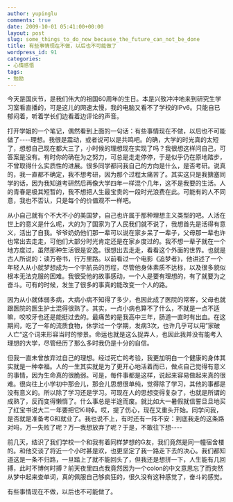 ```yaml
---
author: yupinglu
comments: true
date: 2009-10-01 05:41:00+00:00
layout: post
slug: some_things_to_do_now_because_the_future_can_not_be_done
title: 有些事情现在不做，以后也不可能做了
wordpress_id: 91
categories:
- 心情感悟
tags:
- 勉励
---
```


今天是国庆节，是我们伟大的祖国60周年的生日。本是兴致冲冲地来到研究生学习室看直播的，可是这儿的网速太慢，我的电脑又看不了学校的IPv6。只能自已郁闷着，听着学长们边看着边评论的声音。

打开学姐的一个笔记，偶然看到上面的一句话：有些事情现在不做，以后也不可能做了----理想。我很是震动，或者说可以是共鸣吧。的确，大学的时光真的太短了，想想自己现在都大三了，小时候的理想现在实现了吗？我很想这样问自己，可答案是没有。有时你的确在为之努力，可总是走走停停，于是似乎仍在原地踏步，不曾取得什么实质性的进展。很多同学都问我自己的方向是什么，是否考研。说真的，我一直都不确定，我不想考研，因为那个过程太痛苦了。其实这只是我搪塞同学的话，因为我知道考研然后再像大学四年一样混个几年，这不是我要的生活。人的青春是极其短暂的，我不想把人生最宝贵的一段时光浪费在此。可能有的人不同意，我也不否认，只是每个的价值观不一样吧。

从小自己就有个不大不小的美国梦，自己也许属于那种理想主义类型的吧。人活在世上的意义是什么呢，大的为了国家为了人民我们就不说了，我想首先是活得有意义，活出了自我。爷爷奶奶他们那一辈可以说在家乡呆了一辈子，父母那一辈也许也常出去走走，可他们大部分时光肯定还是在家乡度过的。我不想一辈子就在一个地方度过，虽然那种生活很是安逸。很想出去走走，看看这个外面的世界。也就是古人所说的：读万卷书，行万里路。以前看过一个电影《追梦者》，他讲述了一个年轻人从小就梦想成为一个宇航员的历程，尽管他身体素质不达标，以及很多貌似根本无法克服的困难。我很受他的故事感动，一个人是要有理想的，有了就要为之奋斗。可有的时候，发生了很多的事真的能改变一个人的路。

因为从小就体弱多病，大病小病不知得了多少，也因此成了医院的常客，父母也就跟医院的医生护士混得很熟了。其实，一点小病也算不了什么，不就是一点不适嘛，咬咬牙也还是能挺过去的。最痛苦的是我高中三年，肠道一直时有出血。在这期间，吃了一年的流质食物，休学过一个学期，发病3次，也许几乎可以用”家破人亡“这个词来形容当时的惨景。命运也就是这么捉弄人，也因此我并没有能考入理想的大学，尽管经历了那么多时我仍是十分的自信。

但我一直未曾放弃过自己的理想。经过死亡的考验，我更加明白一个健康的身体其实就是一种幸福。人的一生其实就是为了更开心地活着而已，做点自己觉得有意义的事情，因为生命真的很脆弱。可是，每件事都是这样，说起来容易做起来真的很难。很向往上小学初中那会儿，那会儿思想很单纯，觉得除了学习，其他的事都是没有意义的。所以除了学习还是学习。可现在人的思想变得复杂了，也就是所谓的成熟了，反而变得懒惰了。什么事总是半途而废。就比如大一暑假就信誓旦旦地买了红宝书说大二一年要把它Kill掉。哎，提了伤心，现在又重头开始。同学问我，是否就是准备考G和就业了。我也说不上，有时还有一阵不安：到底我走的这条路对吗，万一失败了呢？万一我想放弃了呢？于是，不敢往下想----

前几天，结识了我们学校一个和我有着同样梦想的G友，我们竟然是同一幢宿舍楼的。和他交谈了将近一个小时甚是欢，也更坚定了我一路走下去的决心。我们都知道这是一条不归路，一旦踏上了就不能回头了，但我还是想拼一下，人生能有几回搏，此时不博何时搏？前天夜里四点我竟然因为一个colon的中文意思忘了而突然从梦中起来查单词，真的佩服自己够疯狂的，很久没有这种感觉了，奋斗的感觉。

有些事情现在不做，以后也不可能做了。
